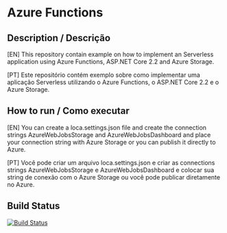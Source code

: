 # Azure Functions

## Description / Descrição
[EN] This repository contain example on how to implement an Serverless application using Azure Functions, ASP.NET Core 2.2 and Azure Storage.

[PT] Este repositório contém exemplo sobre como implementar uma aplicação Serverless utilizando o Azure Functions, o ASP.NET Core 2.2 e o Azure Storage.

## How to run / Como executar
[EN] You can create a loca.settings.json file and create the connection strings AzureWebJobsStorage and AzureWebJobsDashboard and place your connection string with Azure Storage or you can publish it directly to Azure.

[PT] Você pode criar um arquivo loca.settings.json e criar as connections strings AzureWebJobsStorage e AzureWebJobsDashboard e colocar sua string de conexão com o Azure Storage ou você pode publicar diretamente no Azure.

## Build Status
[![Build Status](https://api.travis-ci.org/ericsonf/AzureFunctions.svg?branch=master)](https://api.travis-ci.org/ericsonf/AzureFunctions.svg?branch=master)
